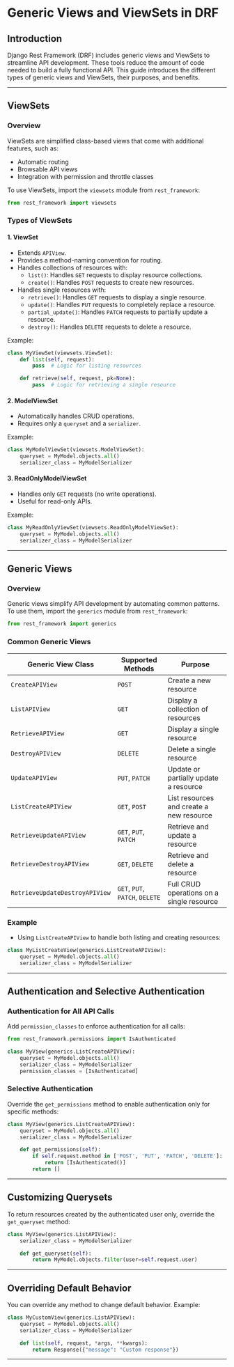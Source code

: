 # Generic Views and ViewSets in DRF

## Introduction
Django Rest Framework (DRF) includes generic views and ViewSets to streamline API development. These tools reduce the amount of code needed to build a fully functional API. This guide introduces the different types of generic views and ViewSets, their purposes, and benefits.

---

## ViewSets

### Overview
ViewSets are simplified class-based views that come with additional features, such as:
- Automatic routing
- Browsable API views
- Integration with permission and throttle classes

To use ViewSets, import the `viewsets` module from `rest_framework`:
```python
from rest_framework import viewsets
```

### Types of ViewSets

#### 1. **ViewSet**
- Extends `APIView`.
- Provides a method-naming convention for routing.
- Handles collections of resources with:
  - `list()`: Handles `GET` requests to display resource collections.
  - `create()`: Handles `POST` requests to create new resources.
- Handles single resources with:
  - `retrieve()`: Handles `GET` requests to display a single resource.
  - `update()`: Handles `PUT` requests to completely replace a resource.
  - `partial_update()`: Handles `PATCH` requests to partially update a resource.
  - `destroy()`: Handles `DELETE` requests to delete a resource.

Example:
```python
class MyViewSet(viewsets.ViewSet):
    def list(self, request):
        pass  # Logic for listing resources

    def retrieve(self, request, pk=None):
        pass  # Logic for retrieving a single resource
```

#### 2. **ModelViewSet**
- Automatically handles CRUD operations.
- Requires only a `queryset` and a `serializer`.

Example:
```python
class MyModelViewSet(viewsets.ModelViewSet):
    queryset = MyModel.objects.all()
    serializer_class = MyModelSerializer
```

#### 3. **ReadOnlyModelViewSet**
- Handles only `GET` requests (no write operations).
- Useful for read-only APIs.

Example:
```python
class MyReadOnlyViewSet(viewsets.ReadOnlyModelViewSet):
    queryset = MyModel.objects.all()
    serializer_class = MyModelSerializer
```

---

## Generic Views

### Overview
Generic views simplify API development by automating common patterns. To use them, import the `generics` module from `rest_framework`:
```python
from rest_framework import generics
```

### Common Generic Views

| Generic View Class           | Supported Methods         | Purpose                                         |
|------------------------------|---------------------------|------------------------------------------------|
| `CreateAPIView`              | `POST`                   | Create a new resource                          |
| `ListAPIView`                | `GET`                    | Display a collection of resources              |
| `RetrieveAPIView`            | `GET`                    | Display a single resource                      |
| `DestroyAPIView`             | `DELETE`                 | Delete a single resource                       |
| `UpdateAPIView`              | `PUT`, `PATCH`           | Update or partially update a resource          |
| `ListCreateAPIView`          | `GET`, `POST`            | List resources and create a new resource       |
| `RetrieveUpdateAPIView`      | `GET`, `PUT`, `PATCH`    | Retrieve and update a resource                 |
| `RetrieveDestroyAPIView`     | `GET`, `DELETE`          | Retrieve and delete a resource                 |
| `RetrieveUpdateDestroyAPIView`| `GET`, `PUT`, `PATCH`, `DELETE` | Full CRUD operations on a single resource |

### Example
- Using `ListCreateAPIView` to handle both listing and creating resources:

```python
class MyListCreateView(generics.ListCreateAPIView):
    queryset = MyModel.objects.all()
    serializer_class = MyModelSerializer
```

---

## Authentication and Selective Authentication

### Authentication for All API Calls
Add `permission_classes` to enforce authentication for all calls:
```python
from rest_framework.permissions import IsAuthenticated

class MyView(generics.ListCreateAPIView):
    queryset = MyModel.objects.all()
    serializer_class = MyModelSerializer
    permission_classes = [IsAuthenticated]
```

### Selective Authentication
Override the `get_permissions` method to enable authentication only for specific methods:
```python
class MyView(generics.ListCreateAPIView):
    queryset = MyModel.objects.all()
    serializer_class = MyModelSerializer

    def get_permissions(self):
        if self.request.method in ['POST', 'PUT', 'PATCH', 'DELETE']:
            return [IsAuthenticated()]
        return []
```

---

## Customizing Querysets
To return resources created by the authenticated user only, override the `get_queryset` method:
```python
class MyView(generics.ListAPIView):
    serializer_class = MyModelSerializer

    def get_queryset(self):
        return MyModel.objects.filter(user=self.request.user)
```

---

## Overriding Default Behavior
You can override any method to change default behavior. Example:
```python
class MyCustomView(generics.ListAPIView):
    queryset = MyModel.objects.all()
    serializer_class = MyModelSerializer

    def list(self, request, *args, **kwargs):
        return Response({"message": "Custom response"})
```

---

